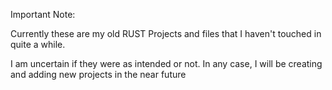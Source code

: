 Important Note:

Currently these are my old RUST Projects and files that I haven't touched in quite a while.

I am uncertain if they were as intended or not. In any case, I will be creating and adding new projects in the near future
